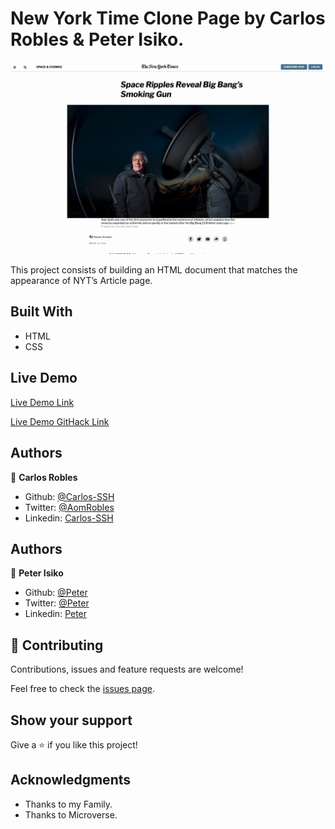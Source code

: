 # New York Time Clone Page by Carlos Robles & Peter Isiko. 

![screenshot](./nyt.jpg)

This project consists of building an HTML document that matches the appearance of NYT’s Article page.

## Built With

- HTML
- CSS

## Live Demo
[Live Demo Link](https://carlos-ssh.github.io/nyt-clone/)

[Live Demo GitHack Link](https://rawcdn.githack.com/carlos-ssh/nyt-clone/2a9951a8bce39969e4e9d7ec10c9247e10c3acc3/index.html)



## Authors

👤 **Carlos Robles**

- Github: [@Carlos-SSH](https://github.com/carlos-ssh) 
- Twitter: [@AomRobles](https://twitter.com/AomRobles) 
- Linkedin: [Carlos-SSH](www.linkedin.com/in/carlos-ssh)


## Authors

👤 **Peter Isiko**

- Github: [@Peter](https://github.com/petersteph88) 
- Twitter: [@Peter](https://twitter.com/) 
- Linkedin: [Peter](www.linkedin.com/in/)



## 🤝 Contributing

Contributions, issues and feature requests are welcome!

Feel free to check the [issues page](issues/).

## Show your support

Give a ⭐️ if you like this project!

## Acknowledgments

- Thanks to my Family.
- Thanks to Microverse.
